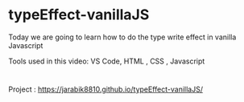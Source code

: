 # typeEffect-vanillaJS

Today we are going to learn how to do the type write effect in vanilla Javascript

Tools used in this video: VS Code, HTML , CSS , Javascript

#

Project : https://jarabik8810.github.io/typeEffect-vanillaJS/
